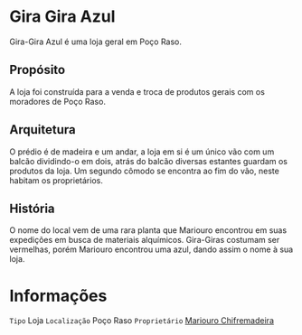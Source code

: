 <!-- TITLE: Gira Gira Azul -->
<!-- SUBTITLE: Visão geral sobre Gira Gira Azul -->

# Gira Gira Azul
Gira-Gira Azul é uma loja geral em Poço Raso.

## Propósito
A loja foi construída para a venda e troca de produtos gerais com os moradores de Poço Raso.

## Arquitetura
O prédio é de madeira e um andar, a loja em si é um único vão com um balcão dividindo-o em dois, atrás do balcão diversas estantes guardam os produtos da loja. Um segundo cômodo se encontra ao fim do vão, neste habitam os proprietários.

## História
O nome do local vem de uma rara planta que Mariouro encontrou em suas expedições em busca de materiais alquímicos. Gira-Giras costumam ser vermelhas, porém Mariouro encontrou uma azul, dando assim o nome à sua loja.

# Informações
`Tipo` Loja 
`Localização` Poço Raso 
`Proprietário` [Mariouro Chifremadeira](http://localhost/individuos/mariouro-chifremadeira#mariouro-chifremadeira)
